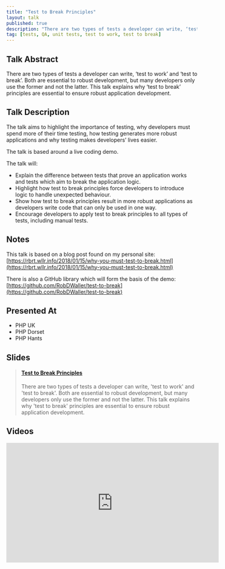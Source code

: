 ```yaml
---
title: "Test to Break Principles"
layout: talk
published: true
description: "There are two types of tests a developer can write, ‘test to work’ and ‘test to break’. Both are essential to robust development, but many developers only use the former and not the latter. This talk explains why ‘test to break’ principles are essential to ensure robust application development ."
tag: [tests, QA, unit tests, test to work, test to break]
---
```

## Talk Abstract

There are two types of tests a developer can write, ‘test to work’ and ‘test to break’. Both are essential to robust development, but many developers only use the former and not the latter. This talk explains why ‘test to break’ principles are essential to ensure robust application development.

## Talk Description

The talk aims to highlight the importance of testing, why developers must spend more of their time testing, how testing generates more robust applications and why testing makes developers’ lives easier.

The talk is based around a live coding demo.

The talk will:

- Explain the difference between tests that prove an application works and tests which aim to break the application logic.
- Highlight how test to break principles force developers to introduce logic to handle unexpected behaviour.
- Show how test to break principles result in more robust applications as developers write code that can only be used in one way.
- Encourage developers to apply test to break principles to all types of tests, including manual tests.

## Notes

This talk is based on a blog post found on my personal site: [https://rbrt.wllr.info/2018/01/15/why-you-must-test-to-break.html](https://rbrt.wllr.info/2018/01/15/why-you-must-test-to-break.html)

There is also a GitHub library which will form the basis of the demo: [https://github.com/RobDWaller/test-to-break](https://github.com/RobDWaller/test-to-break)

## Presented At

- PHP UK
- PHP Dorset
- PHP Hants

## Slides

<blockquote class="embedly-card"><h4><a href="https://speakerdeck.com/robdwaller/test-to-break-principles">Test to Break Principles</a></h4><p>There are two types of tests a developer can write, 'test to work' and 'test to break'. Both are essential to robust development, but many developers only use the former and not the latter. This talk explains why 'test to break' principles are essential to ensure robust application development.</p></blockquote>
<script async src="//cdn.embedly.com/widgets/platform.js" charset="UTF-8"></script>

## Videos

<iframe width="560" height="315" src="https://www.youtube.com/embed/JDwFyRXbVHQ" frameborder="0" allow="accelerometer; autoplay; encrypted-media; gyroscope; picture-in-picture" allowfullscreen></iframe>


